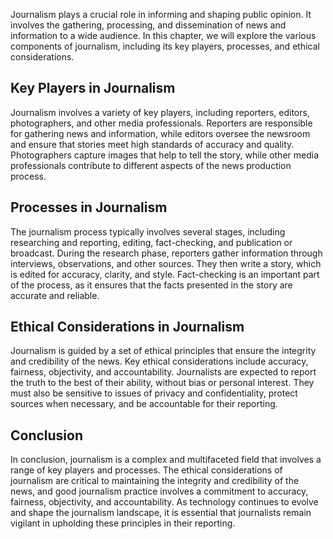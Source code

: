
Journalism plays a crucial role in informing and shaping public opinion. It involves the gathering, processing, and dissemination of news and information to a wide audience. In this chapter, we will explore the various components of journalism, including its key players, processes, and ethical considerations.

Key Players in Journalism
-------------------------

Journalism involves a variety of key players, including reporters, editors, photographers, and other media professionals. Reporters are responsible for gathering news and information, while editors oversee the newsroom and ensure that stories meet high standards of accuracy and quality. Photographers capture images that help to tell the story, while other media professionals contribute to different aspects of the news production process.

Processes in Journalism
-----------------------

The journalism process typically involves several stages, including researching and reporting, editing, fact-checking, and publication or broadcast. During the research phase, reporters gather information through interviews, observations, and other sources. They then write a story, which is edited for accuracy, clarity, and style. Fact-checking is an important part of the process, as it ensures that the facts presented in the story are accurate and reliable.

Ethical Considerations in Journalism
------------------------------------

Journalism is guided by a set of ethical principles that ensure the integrity and credibility of the news. Key ethical considerations include accuracy, fairness, objectivity, and accountability. Journalists are expected to report the truth to the best of their ability, without bias or personal interest. They must also be sensitive to issues of privacy and confidentiality, protect sources when necessary, and be accountable for their reporting.

Conclusion
----------

In conclusion, journalism is a complex and multifaceted field that involves a range of key players and processes. The ethical considerations of journalism are critical to maintaining the integrity and credibility of the news, and good journalism practice involves a commitment to accuracy, fairness, objectivity, and accountability. As technology continues to evolve and shape the journalism landscape, it is essential that journalists remain vigilant in upholding these principles in their reporting.
